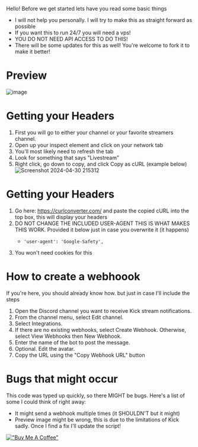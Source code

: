 Hello! Before we get started lets have you read some basic things

- I will not help you personally. I will try to make this as straight forward as possible
- If you want this to run 24/7 you will need a vps!
- YOU DO NOT NEED API ACCESS TO DO THIS!
- There will be some updates for this as well! You're welcome to fork it to make it better!

Preview
========================
![image](https://github.com/AkaCurtis/kick-webhook/assets/63390006/887d7c8a-89b9-4531-a385-d33a94d11cf8)


Getting your Headers
========================

1. First you will go to either your channel or your favorite streamers channel. 
2. Open up your inspect element and click on your network tab
3. You'll most likely need to refresh the tab
4. Look for something that says "Livestream"
5. Right click, go down to copy, and click Copy as cURL (example below)
![Screenshot 2024-04-30 215312](https://github.com/AkaCurtis/kick-webhook/assets/63390006/c286db31-008e-4e7f-bdd3-9bb7fba84228)

Getting your Headers
========================
1. Go here: https://curlconverter.com/ and paste the copied cURL into the top box, this will display your headers 
2. DO NOT CHANGE THE INCLUDED USER-AGENT THIS IS WHAT MAKES THIS WORK. Provided it below just in case you overwrite it (it happens)
    -     'user-agent': 'Google-Safety',
3. You won't need cookies for this

How to create a webhoook
========================
If you're here, you should already know how. but just in case I'll include the steps

1. Open the Discord channel you want to receive Kick stream notifications.
2. From the channel menu, select Edit channel.
3. Select Integrations.
4. If there are no existing webhooks, select Create Webhook. Otherwise, select View Webhooks then New Webhook.
5. Enter the name of the bot to post the message.
6. Optional. Edit the avatar.
7. Copy the URL using the "Copy Webhook URL" button

Bugs that might occur
========================
This code was typed up quickly, so there MIGHT be bugs. Here's a list of some I could think of right away:
- It might send a webhook multiple times (it SHOULDN'T but it might)
- Preview image might be wrong, this is due to the limitations of Kick sadly. Once I find a fix I'll update the script!

[!["Buy Me A Coffee"](https://www.buymeacoffee.com/assets/img/custom_images/orange_img.png)](https://cash.app/$WRDSY)
